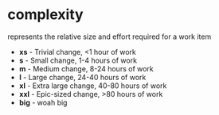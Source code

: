 # complexity

represents the relative size and effort required for a work item

- **xs** - Trivial change, <1 hour of work
- **s** - Small change, 1-4 hours of work
- **m** - Medium change, 8-24 hours of work
- **l** - Large change, 24-40 hours of work
- **xl** - Extra large change, 40-80 hours of work
- **xxl** - Epic-sized change, >80 hours of work
- **big** - woah big